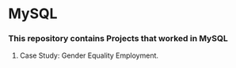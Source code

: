 # MySQL

### This repository contains Projects that worked in MySQL
1. Case Study: Gender Equality Employment.

